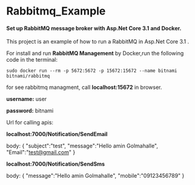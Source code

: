 # Rabbitmq_Example
<h4>Set up RabbitMQ message broker with Asp.Net Core 3.1 and Docker.</h4>

This project is an example of how to run a RabbitMQ in Asp.Net Core 3.1 .

For install and run <b>RabbitMQ Management</b> by Docker,run the following code in the terminal:

<code>sudo docker run --rm -p 5672:5672 -p 15672:15672 --name bitnami bitnami/rabbitmq</code>

for see rabbitmq managment, call <b>localhost:15672</b> in browser.

<b>username:</b> user

<b>password:</b> bitnami

Url for calling apis:

<b>localhost:7000/Notification/SendEmail</b>

body:
<text>
{
    "subject":"test",
    "message":"Hello amin Golmahalle",
    "Email":"test@gmail.com"
}
</text>

<b>localhost:7000/Notification/SendSms</b>

body:
{
    "message":"Hello amin Golmahalle",
    "mobile":"09123456789"
}
